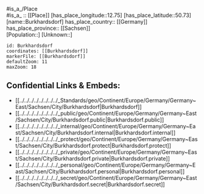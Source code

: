 ﻿---
location: [50.73,12.75] 
mapzoom: [7,12] 
mapmarker: city 
type: City
tags:
- geo/City


SpocWebEntityId: 29418
isDeleted: false
confidential: public

---
#is_a_/Place  
#is_a_ :: [[Place]] 
[has_place_longitude::12.75] 
[has_place_latitude::50.73] 
[name::Burkhardsdorf] 
has_place_country:: [[Germany]]  
has_place_province:: [[Sachsen]]  
[Population::] 
[Unknown::] 


```leaflet
id: Burkhardsdorf
coordinates: [[Burkhardsdorf]] 
markerFile: [[Burkhardsdorf]] 
defaultZoom: 11 
maxZoom: 18
```


## Confidential Links & Embeds: 
- [[../../../../../../../../_Standards/geo/Continent/Europe/Germany/Germany~East/Sachsen/City/Burkhardsdorf|Burkhardsdorf]] 
- [[../../../../../../../../_public/geo/Continent/Europe/Germany/Germany~East/Sachsen/City/Burkhardsdorf.public|Burkhardsdorf.public]] 
- [[../../../../../../../../_internal/geo/Continent/Europe/Germany/Germany~East/Sachsen/City/Burkhardsdorf.internal|Burkhardsdorf.internal]] 
- [[../../../../../../../../_protect/geo/Continent/Europe/Germany/Germany~East/Sachsen/City/Burkhardsdorf.protect|Burkhardsdorf.protect]] 
- [[../../../../../../../../_private/geo/Continent/Europe/Germany/Germany~East/Sachsen/City/Burkhardsdorf.private|Burkhardsdorf.private]] 
- [[../../../../../../../../_personal/geo/Continent/Europe/Germany/Germany~East/Sachsen/City/Burkhardsdorf.personal|Burkhardsdorf.personal]] 
- [[../../../../../../../../_secret/geo/Continent/Europe/Germany/Germany~East/Sachsen/City/Burkhardsdorf.secret|Burkhardsdorf.secret]] 
